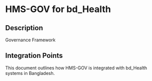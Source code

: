 # HMS-GOV for bd_Health

## Description

Governance Framework

## Integration Points

This document outlines how HMS-GOV is integrated with bd_Health systems in Bangladesh.
